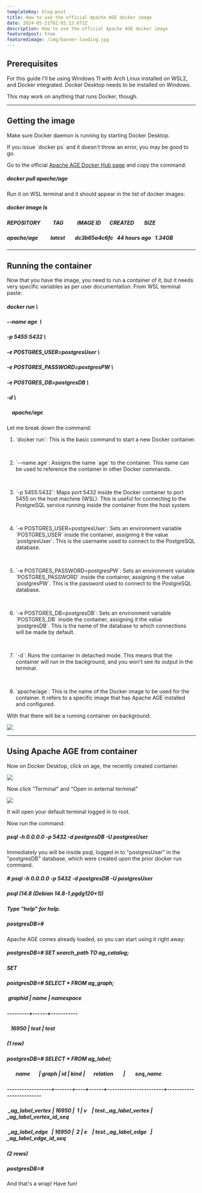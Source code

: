 ```yaml
---
templateKey: blog-post
title: How to use the official Apache AGE docker image
date: 2024-05-21T02:02:13.071Z
description: How to use the official Apache AGE docker image
featuredpost: true
featuredimage: /img/banner-landing.jpg
---
```

<!--StartFragment-->

## Prerequisites



For this guide I'll be using Windows 11 with Arch Linux installed on WSL2, and Docker integrated. Docker Desktop needs to be installed on Windows. 

This may work on anything that runs Docker, though.



- - -



## Getting the image



Make sure Docker daemon is running by starting Docker Desktop.



If you issue \`docker ps\` and it doesn't throw an error, you may be good to go.



Go to the official [Apache AGE Docker Hub page](https://hub.docker.com/r/apache/age) and copy the command:



##### docker pull apache/age



Run it on WSL terminal and it should appear in the list of docker images:



##### docker image ls

##### REPOSITORY          TAG           IMAGE ID       CREATED        SIZE

##### apache/age          latest        dc3b65a4c6fc   44 hours ago   1.34GB



- - -



## Running the container



Now that you have the image, you need to run a container of it, but it needs very specific variables as per user documentation. From WSL terminal paste:



##### docker run \

##### \--name age  \

##### \-p 5455:5432 \

##### \-e POSTGRES_USER=postgresUser \

##### \-e POSTGRES_PASSWORD=postgresPW \

##### \-e POSTGRES_DB=postgresDB \

##### \-d \

#####     apache/age



Let me break down the command:



1. \`docker run\`: This is the basic command to start a new Docker container.

    

2. \`--name age\`: Assigns the name \`age\` to the container. This name can be used to reference the container in other Docker commands.

    

3. \`-p 5455:5432\`: Maps port 5432 inside the Docker container to port 5455 on the host machine (WSL). This is useful for connecting to the PostgreSQL service running inside the container from the host system.

    

4. \`-e POSTGRES_USER=postgresUser\`: Sets an environment variable \`POSTGRES_USER\` inside the container, assigning it the value \`postgresUser\`. This is the username used to connect to the PostgreSQL database.

    

5. \`-e POSTGRES_PASSWORD=postgresPW\`: Sets an environment variable \`POSTGRES_PASSWORD\` inside the container, assigning it the value \`postgresPW\`. This is the password used to connect to the PostgreSQL database.

    

6. \`-e POSTGRES_DB=postgresDB\`: Sets an environment variable \`POSTGRES_DB\` inside the container, assigning it the value \`postgresDB\`. This is the name of the database to which connections will be made by default.

    

7. \`-d\`: Runs the container in detached mode. This means that the container will run in the background, and you won't see its output in the terminal.

    

8. \`apache/age\`: This is the name of the Docker image to be used for the container. It refers to a specific image that has Apache AGE installed and configured.



With that there will be a running container on background:



![](https://lh7-us.googleusercontent.com/f3VyQLDpkXJY06ZWMHScG-rCzSEyxi-MuogZwGhDvaUQGDCMbMGXMkN9qOvn_QrZfNVVlXDfz9Fvq4avTZ-yHHo411fX7-EtWBxOdVshCpVSklIjZeojQ0mjZhVVP5OLtKyjlUL9Ytl9jX_A5t4Hl_k)



- - -



## Using Apache AGE from container



Now on Docker Desktop, click on age, the recently created container.



![](https://lh7-us.googleusercontent.com/t6geQQ1zUNDZmbr-ddtFgjwWhXDTnrbzjhcPjNDzSa1-GfnU94A_C0emGBdXJHWiFRavmSYthj_5d9zsa7yA-OK8P1IXjoGFODy4ckooiLUGB58XKkiR4TWIuU3PwT6CvszZw5SaWei7JWq-V4Fjni0)



Now click "Terminal" and "Open in external terminal"



![](https://lh7-us.googleusercontent.com/a6iy2bzElCbP9MF4vEKYYwgpCkeMvxnSJ8FwSPW6YR0KaPK9YySbiQqYKtmeyLaDT4wkwITVsFAJoRXuvCa1wMfH1z3gjy640SfF-CG9j0hJoNBU5BxHNh5LlfHbbldI51L83dVeqqZDw_Fuj9vpMio)



It will open your default terminal logged in to root.



Now run the command:



##### psql -h 0.0.0.0 -p 5432 -d postgresDB -U postgresUser



Immediately you will be inside psql, logged in to "postgresUser" in the "postgresDB" database, which were created upon the prior docker run command.



##### \# psql -h 0.0.0.0 -p 5432 -d postgresDB -U postgresUser

##### psql (14.8 (Debian 14.8-1.pgdg120+1))

##### Type "help" for help.

##### postgresDB=#



Apache AGE comes already loaded, so you can start using it right away:



##### postgresDB=# SET search_path TO ag_catalog;

##### SET

##### postgresDB=# SELECT * FROM ag_graph;

#####  graphid | name | namespace

##### \---------+------+-----------

#####    16950 | test | test

##### (1 row)

##### postgresDB=# SELECT * FROM ag_label;

#####        name       | graph | id | kind |       relation        |        seq_name

##### \------------------+-------+----+------+-----------------------+-------------------------

#####  _ag_label_vertex | 16950 |  1 | v    | test._ag_label_vertex | _ag_label_vertex_id_seq

#####  _ag_label_edge   | 16950 |  2 | e    | test._ag_label_edge   | _ag_label_edge_id_seq

##### (2 rows)

##### postgresDB=#



And that's a wrap! Have fun!



<!--EndFragment-->